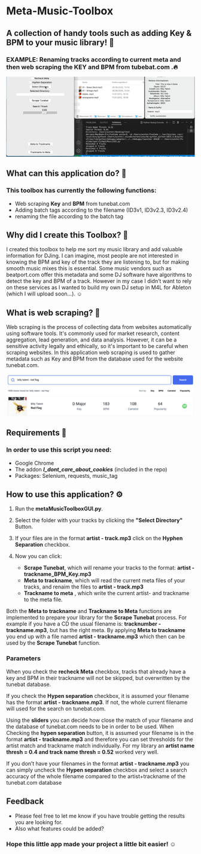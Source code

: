 # Meta-Music-Toolbox
## A collection of handy tools such as adding Key & BPM to your music library! 🎵

### EXAMPLE: Renaming tracks according to current meta and then web scraping the KEY and BPM from tubebat.com .🔥 

![alt text](https://github.com/Adrian-Winter/Meta-Music-Toolbox/blob/main/MusicToolBoxShowcase.gif)

## What can this application do? 👀
### This toolbox has currently the following functions:

* Web scraping __Key__ and __BPM__ from tunebat.com 
* Adding batch tags according to the filename (ID3v1, ID3v2.3, ID3v2.4)
* renaming the file according to the batch tag

## Why did I create this Toolbox? 🎹
I created this toolbox to help me sort my music library and add valuable information for DJing. I can imagine, most people are not interested in knowing the BPM and key of the track they are listening to, but for making smooth music mixes this is essential. Some music vendors such as beatport.com offer this metadata and some DJ software have algorithms to detect the key and BPM of a track. However in my case I didn’t want to rely on these services as I wanted to build my own DJ setup in M4L for Ableton (which I will upload soon...). ☺️


## What is web scraping? 🧐
Web scraping is the process of collecting data from websites automatically using software tools. It's commonly used for market research, content aggregation, lead generation, and data analysis. However, it can be a sensitive activity legally and ethically, so it's important to be careful when scraping websites. In this application web scraping is used to gather metadata such as Key and BPM from the database used for the website tunebat.com. 

![alt text](https://github.com/Adrian-Winter/Meta-Music-Toolbox/blob/main/tunebat%20database.png)

## Requirements 🔄
### In order to use this script you need:

* Google Chrome
* The addon ___I_dont_care_about_cookies___ (included in the repo) 
* Packages: Selenium, requests, music_tag


## How to use this application? ⚙️

1. Run the __metaMusicToolboxGUI.py__.
2. Select the folder with your tracks by clicking the __"Select Directory"__ Button.
3. If your files are in the format __artist - track.mp3__ click on the __Hyphen Separation__ checkbox.
4. Now you can click: 

    * __Scrape Tunebat__, which will rename your tracks to the format: __artist - trackname_BPM_Key.mp3__
    * __Meta to trackname__, which will read the current meta files of your tracks, and renaim the files to __artist - track.mp3__
    * __Trackname to meta__ , which write the current artist- and trackname to the meta file. 

Both the __Meta to trackname__ and __Trackname to Meta__ functions are implemented to prepare your library for the __Scrape Tunebat__ process. For example if you have a CD the usual filename is: __tracknumber - trackname.mp3__, but has the right meta. By applying __Meta to trackname__ you end up with a file named __artist - trackname.mp3__ which then can be used by the __Scrape Tunebat__ function.

### Parameters 

When you check the __recheck Meta__ checkbox, tracks that already have a key and BPM in their trackname will not be skipped, but overwritten by the tunebat database. 

If you check the __Hypen separation__ checkbox, it is assumed your filename has the format __artist - trackname.mp3__. If not, the whole current filename will used for the search on tunebat.com.

Using the __sliders__ you can decide how close the match of your filename and the database of tunebat.com needs to be in order to be used. When Checking the __hypen separation__ button, it is assumed your filename is in the format __artist - trackname.mp3__ and therefore you can set thresholds for the artist match and trackname match individually. For my library an __artist  name thresh = 0.4 and track name thresh = 0.52__ worked very well. 

If you don’t have your filenames in the format __artist - trackname.mp3__  you can simply uncheck the __Hypen separation__ checkbox and select a search accuracy of the whole filename compared to the artist+trackname of the tunebat.com database




## Feedback 
* Please feel free to let me know if you have trouble getting the results you are looking for. 
* Also what features could be added? 

### Hope this little app made your project a little bit easier! ☺️



